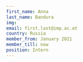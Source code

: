 ```yaml
---
first_name: Anna
last_name: Bandura
img: 
email: first.last@imp.ac.at
country: Russia
member_from: January 2021
member_till: now
position: Intern
---
```

